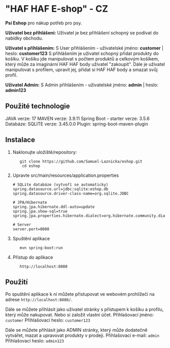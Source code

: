 # "HAF HAF E-shop" - CZ

**Psí Eshop** pro nákup potřeb pro psy.

**Uživatel bez přihlášení:**
Uživatel je bez přihlášení schopný se podívat do nabídky obchodu.

**Uživatel s přihlášením:**
S User přihlášením - uživatelské jméno: **customer** | heslo: **customer123**
S přihlášením je uživatel schopný přidat produkty do košíku. 
V košíku jde manipulovat s počtem produktů a celkovým košíkem, který může za imaginární HAF HAF body uživatel "zakoupit".
Dále je uživatel manipulovat s profilem, upravit jej, přidat si HAF HAF body a smazat svůj profil.

**Uživatel Admin:**
S Admin přihlášením - uživatelské jméno: **admin** | heslo: **admin123**

## Použité technologie

JAVA verze: 17
MAVEN verze: 3.9.11
Spring Boot - starter verze: 3.5.6
Databáze: SQLITE verze: 3.45.0.0
Plugin: spring-boot-maven-plugin

## Instalace

1. Naklonujte uložiště/repository:
    ```
       git clone https://github.com/Samuel-Laznicka/eshop.git
        cd eshop
    ```

2. Upravte src/main/resources/application.properties
    ```
    # SQLite databáze (vytvoří se automaticky)
    spring.datasource.url=jdbc:sqlite:eshop.db
    spring.datasource.driver-class-name=org.sqlite.JDBC
    
    # JPA/Hibernate
    spring.jpa.hibernate.ddl-auto=update
    spring.jpa.show-sql=true
    spring.jpa.properties.hibernate.dialect=org.hibernate.community.dialect.SQLiteDialect
    
    # Server
    server.port=8080
    ```

3. Spuštění aplikace
    ```
       mvn spring-boot:run
    ```

4. Přístup do aplikace
    ```
       http://localhost:8080
    ```

## Použití

Po spuštění aplikace k ní můžete přistupovat ve webovém prohlížeči na adrese `http://localhost:8080/`.

Dále se můžete přihlásit jako uživatel stránky s přístupem k košíku a profilu, který může nakupovat. Nebo si založit vlastní účet.
Přihlašovací jméno: `customer`
Přihlašovací heslo: `customer123`

Dále se můžete přihlásit jako ADMIN stránky, který může dodatečně vytvářet, mazat a upravovat produkty v prodeji.
Přihlašovací e-mail: `admin`
Přihlašovací heslo: `admin123`